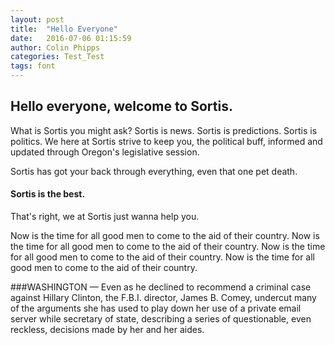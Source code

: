 ```yaml
---
layout: post
title:  "Hello Everyone"
date:   2016-07-06 01:15:59
author: Colin Phipps
categories: Test_Test
tags: font
---
```


## Hello everyone, welcome to Sortis.


What is Sortis you might ask? Sortis is news. Sortis is predictions. Sortis is politics. We here at Sortis strive to keep you, the political buff, informed and updated through Oregon's legislative session.

Sortis has got your back through everything, even that one pet death.

#### Sortis is the best.


That's right, we at Sortis just wanna help you.

Now is the time for all good men to come to the aid of their country. Now is the time for all good men to come to the aid of their country. Now is the time for all good men to come to the aid of their country. Now is the time for all good men to come to the aid of their country.

###WASHINGTON
— Even as he declined to recommend a criminal case against Hillary Clinton, the F.B.I. director, James B. Comey, undercut many of the arguments she has used to play down her use of a private email server while secretary of state, describing a series of questionable, even reckless, decisions made by her and her aides.
